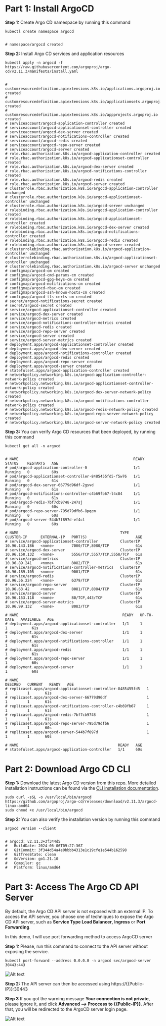 # Part 1: Install ArgoCD

**Step 1:** Create Argo CD namespace by running this command

```shell
kubectl create namespace argocd


# namespace/argocd created
```

**Step 2:** Install Argo CD services and application resources

```shell
kubectl apply -n argocd -f https://raw.githubusercontent.com/argoproj/argo-cd/v2.11.3/manifests/install.yaml


# customresourcedefinition.apiextensions.k8s.io/applications.argoproj.io created
# customresourcedefinition.apiextensions.k8s.io/applicationsets.argoproj.io created
# customresourcedefinition.apiextensions.k8s.io/appprojects.argoproj.io created
# serviceaccount/argocd-application-controller created
# serviceaccount/argocd-applicationset-controller created
# serviceaccount/argocd-dex-server created
# serviceaccount/argocd-notifications-controller created
# serviceaccount/argocd-redis created
# serviceaccount/argocd-repo-server created
# serviceaccount/argocd-server created
# role.rbac.authorization.k8s.io/argocd-application-controller created
# role.rbac.authorization.k8s.io/argocd-applicationset-controller created
# role.rbac.authorization.k8s.io/argocd-dex-server created
# role.rbac.authorization.k8s.io/argocd-notifications-controller created
# role.rbac.authorization.k8s.io/argocd-redis created
# role.rbac.authorization.k8s.io/argocd-server created
# clusterrole.rbac.authorization.k8s.io/argocd-application-controller unchanged
# clusterrole.rbac.authorization.k8s.io/argocd-applicationset-controller unchanged
# clusterrole.rbac.authorization.k8s.io/argocd-server unchanged
# rolebinding.rbac.authorization.k8s.io/argocd-application-controller created
# rolebinding.rbac.authorization.k8s.io/argocd-applicationset-controller created
# rolebinding.rbac.authorization.k8s.io/argocd-dex-server created
# rolebinding.rbac.authorization.k8s.io/argocd-notifications-controller created
# rolebinding.rbac.authorization.k8s.io/argocd-redis created
# rolebinding.rbac.authorization.k8s.io/argocd-server created
# clusterrolebinding.rbac.authorization.k8s.io/argocd-application-controller unchanged
# clusterrolebinding.rbac.authorization.k8s.io/argocd-applicationset-controller unchanged
# clusterrolebinding.rbac.authorization.k8s.io/argocd-server unchanged
# configmap/argocd-cm created
# configmap/argocd-cmd-params-cm created
# configmap/argocd-gpg-keys-cm created
# configmap/argocd-notifications-cm created
# configmap/argocd-rbac-cm created
# configmap/argocd-ssh-known-hosts-cm created
# configmap/argocd-tls-certs-cm created
# secret/argocd-notifications-secret created
# secret/argocd-secret created
# service/argocd-applicationset-controller created
# service/argocd-dex-server created
# service/argocd-metrics created
# service/argocd-notifications-controller-metrics created
# service/argocd-redis created
# service/argocd-repo-server created
# service/argocd-server created
# service/argocd-server-metrics created
# deployment.apps/argocd-applicationset-controller created
# deployment.apps/argocd-dex-server created
# deployment.apps/argocd-notifications-controller created
# deployment.apps/argocd-redis created
# deployment.apps/argocd-repo-server created
# deployment.apps/argocd-server created
# statefulset.apps/argocd-application-controller created
# networkpolicy.networking.k8s.io/argocd-application-controller-network-policy created
# networkpolicy.networking.k8s.io/argocd-applicationset-controller-network-policy created
# networkpolicy.networking.k8s.io/argocd-dex-server-network-policy created
# networkpolicy.networking.k8s.io/argocd-notifications-controller-network-policy created
# networkpolicy.networking.k8s.io/argocd-redis-network-policy created
# networkpolicy.networking.k8s.io/argocd-repo-server-network-policy created
# networkpolicy.networking.k8s.io/argocd-server-network-policy created
```

**Step 3:** You can verify Argo CD resources that been deployed, by running this command

```shell
kubectl get all -n argocd


# NAME                                                    READY   STATUS    RESTARTS   AGE
# pod/argocd-application-controller-0                     1/1     Running   0          60s
# pod/argocd-applicationset-controller-8485455fd5-f5w76   1/1     Running   0          61s
# pod/argocd-dex-server-66779d96df-2gsvd                  1/1     Running   0          61s
# pod/argocd-notifications-controller-c4b69fb67-l4c84     1/1     Running   0          61s
# pod/argocd-redis-7bf7cb9748-247sj                       1/1     Running   0          60s
# pod/argocd-repo-server-795d79dfb6-8pqcm                 1/1     Running   0          60s
# pod/argocd-server-544b7f897d-vf4cl                      1/1     Running   0          60s

# NAME                                              TYPE        CLUSTER-IP      EXTERNAL-IP   PORT(S)                      AGE
# service/argocd-applicationset-controller          ClusterIP   10.96.143.186   <none>        7000/TCP,8080/TCP            61s
# service/argocd-dex-server                         ClusterIP   10.96.150.132   <none>        5556/TCP,5557/TCP,5558/TCP   61s
# service/argocd-metrics                            ClusterIP   10.96.89.241    <none>        8082/TCP                     61s
# service/argocd-notifications-controller-metrics   ClusterIP   10.96.189.105   <none>        9001/TCP                     61s
# service/argocd-redis                              ClusterIP   10.96.56.224    <none>        6379/TCP                     61s
# service/argocd-repo-server                        ClusterIP   10.96.63.42     <none>        8081/TCP,8084/TCP            61s
# service/argocd-server                             ClusterIP   10.96.153.118   <none>        80/TCP,443/TCP               61s
# service/argocd-server-metrics                     ClusterIP   10.96.99.132    <none>        8083/TCP                     61s

# NAME                                               READY   UP-TO-DATE   AVAILABLE   AGE
# deployment.apps/argocd-applicationset-controller   1/1     1            1           61s
# deployment.apps/argocd-dex-server                  1/1     1            1           61s
# deployment.apps/argocd-notifications-controller    1/1     1            1           61s
# deployment.apps/argocd-redis                       1/1     1            1           61s
# deployment.apps/argocd-repo-server                 1/1     1            1           60s
# deployment.apps/argocd-server                      1/1     1            1           60s

# NAME                                                          DESIRED   CURRENT   READY   AGE
# replicaset.apps/argocd-applicationset-controller-8485455fd5   1         1         1       61s
# replicaset.apps/argocd-dex-server-66779d96df                  1         1         1       61s
# replicaset.apps/argocd-notifications-controller-c4b69fb67     1         1         1       61s
# replicaset.apps/argocd-redis-7bf7cb9748                       1         1         1       61s
# replicaset.apps/argocd-repo-server-795d79dfb6                 1         1         1       60s
# replicaset.apps/argocd-server-544b7f897d                      1         1         1       60s

# NAME                                             READY   AGE
# statefulset.apps/argocd-application-controller   1/1     60s
```


# Part 2: Download Argo CD CLI

**Step 1:** Download the latest Argo CD version from this [repo](https://github.com/argoproj/argo-cd/releases/latest). More detailed installation instructions can be found via the [CLI installation documentation](https://argo-cd.readthedocs.io/en/stable/cli_installation/).

```shell
sudo curl -sSL -o /usr/local/bin/argocd https://github.com/argoproj/argo-cd/releases/download/v2.11.3/argocd-linux-amd64
sudo chmod +x /usr/local/bin/argocd
```

**Step 2:** You can also verify the installation version by running this command

```shell
argocd version --client


# argocd: v2.11.3+3f344d5
#   BuildDate: 2024-06-06T09:27:36Z
#   GitCommit: 3f344d54a4e0bbbb4313e1c19cfe1e544b162598
#   GitTreeState: clean
#   GoVersion: go1.21.10
#   Compiler: gc
#   Platform: linux/amd64
```


# Part 3: Access The Argo CD API Server
By default, the Argo CD API server is not exposed with an external IP. To access the API server, you choose one of techniques to expose the Argo CD API server, such as **Service Type Load Balancer**, **Ingress** or **Port Forwarding**.

In this demo, I will use port forwarding method to access ArgoCD server

**Step 1:** Please, run this command to connect to the API server without exposing the service.

```shell
kubectl port-forward --address 0.0.0.0 -n argocd svc/argocd-server 30443:443
```

![Alt text](pics/01_port-forward.png)

**Step 2:** The API server can then be accessed using https://{{Public-IP}}:30443

**Step 3** If you got the warning message **Your connection is not private**, please ignore it, and click **Advanced --> Proccess to {{Public-IP}}**. After that, you will be redirected to the ArgoCD server login page.

![Alt text](pics/02_argocd-login.png)





